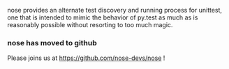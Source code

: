 nose provides an alternate test discovery and running process for unittest, one that is intended to mimic the behavior of py.test as much as is reasonably possible without resorting to too much magic.

### **nose has moved to github** ###

Please joins us at https://github.com/nose-devs/nose !